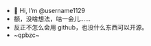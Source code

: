 - 👋 Hi, I’m @username1129
- 额，没啥想法，咕一会儿……
- 反正不怎么会用 github，也没什么东西可以开源。
- ~qpbzc~

<!---
username1129/username1129 is a ✨ special ✨ repository because its `README.md` (this file) appears on your GitHub profile.
You can click the Preview link to take a look at your changes.
--->
